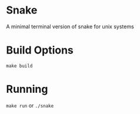 # Snake

A minimal terminal version of snake for unix systems

# Build Options
`make build`

# Running
`make run` or `./snake`
